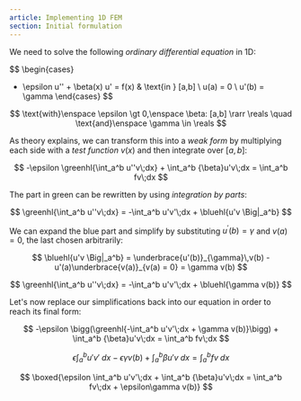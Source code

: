 ```yaml
---
article: Implementing 1D FEM
section: Initial formulation
---
```

We need to solve the following _ordinary differential equation_ in 1D:

$$
\begin{cases}
  - \epsilon u'' + \beta(x) u' = f(x) & \text{in } [a,b] \\
  u(a) = 0 \\
  u'(b) = \gamma
\end{cases}
$$

$$
\text{with}\enspace \epsilon \gt 0,\enspace \beta: [a,b] \rarr \reals
\quad \text{and}\enspace \gamma \in \reals
$$

As theory explains, we can transform this into a _weak form_ by multiplying
each side with a _test function_ $v(x)$ and then integrate over $[a,b]$:

$$
-\epsilon \greenhl{\int_a^b u''v\;dx} + \int_a^b {\beta}u'v\;dx =
\int_a^b fv\;dx
$$

The part in <span class="greenhl">green</span> can be rewritten
by using _integration by parts_:

$$
\greenhl{\int_a^b u''v\;dx} = -\int_a^b u'v'\;dx + \bluehl{u'v \Big|_a^b}
$$

We can expand the <span class="bluehl">blue</span> part and simplify by
substituting $u^\prime(b) = \gamma$ and $v(a) = 0$, the last chosen arbitrarily:

$$
\bluehl{u'v \Big|_a^b} =
\underbrace{u'(b)}_{\gamma}\,v(b) - u'(a)\underbrace{v(a)}_{v(a) = 0} =
\gamma v(b)
$$

$$
\greenhl{\int_a^b u''v\;dx} = -\int_a^b u'v'\;dx + \bluehl{\gamma v(b)}
$$

Let's now replace our simplifications back into our equation
in order to reach its final form:

$$
-\epsilon \bigg(\greenhl{-\int_a^b u'v'\;dx + \gamma v(b)}\bigg) +
\int_a^b {\beta}u'v\;dx = \int_a^b fv\;dx
$$

$$
\epsilon \int_a^b u'v'\;dx - \epsilon\gamma v(b) +
\int_a^b {\beta}u'v\;dx = \int_a^b fv\;dx
$$

$$
\boxed{\epsilon \int_a^b u'v'\;dx + \int_a^b {\beta}u'v\;dx =
\int_a^b fv\;dx + \epsilon\gamma v(b)}
$$
